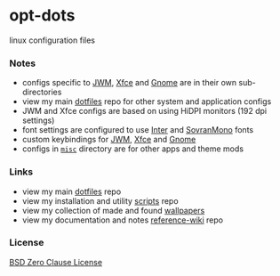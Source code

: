 # opt-dots

linux configuration files

### Notes
- configs specific to [JWM](https://github.com/e33io/opt-dots/tree/main/jwm), [Xfce](https://github.com/e33io/opt-dots/tree/main/xfce) and [Gnome](https://github.com/e33io/opt-dots/tree/main/gnome) are in their own sub-directories
- view my main [dotfiles](https://github.com/e33io/dotfiles) repo for other system and application configs
- JWM and Xfce configs are based on using HiDPI monitors (192 dpi settings)
- font settings are configured to use [Inter](https://rsms.me/inter) and [SovranMono](https://github.com/e33io/sovran-fonts/tree/main/SovranMono) fonts
- custom keybindings for [JWM](https://github.com/e33io/reference-wiki/blob/main/keybindings/jwm-keybindings.md), [Xfce](https://github.com/e33io/reference-wiki/blob/main/keybindings/xfce-keybindings.md) and [Gnome](https://github.com/e33io/reference-wiki/blob/main/keybindings/gnome-keybindings.md)
- configs in [`misc`](https://github.com/e33io/opt-dots/blob/main/misc) directory are for other apps and theme mods

### Links
- view my main [dotfiles](https://github.com/e33io/dotfiles) repo
- view my installation and utility [scripts](https://github.com/e33io/scripts) repo
- view my collection of made and found [wallpapers](https://i.e33.io/wallpapers)
- view my documentation and notes [reference-wiki](https://github.com/e33io/reference-wiki) repo

### License
[BSD Zero Clause License](https://github.com/e33io/opt-dots/blob/main/LICENSE)
